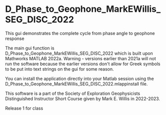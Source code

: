# D_Phase_to_Geophone_MarkEWillis_SEG_DISC_2022

This gui demonstrates the complete cycle from phase angle to geophone response

The main gui function is D_Phase_to_Geophone_MarkEWillis_SEG_DISC_2022 which is built upon Mathworks MATLAB 2022a. Warning - versions earlier than 2021a will not run the software because the earlier versions don't allow for Greek symbols to be put into text strings on the gui for some reason.

You can install the application directly into your Matlab session using the D_Phase_to_Geophone_MarkEWillis_SEG_DISC_2022.mlappinstall file.

This software is a part of the Society of Exploration Geophysicists Distinguished Instructor Short Course given by Mark E. Willis in 2022-2023.

Release 1 for class
